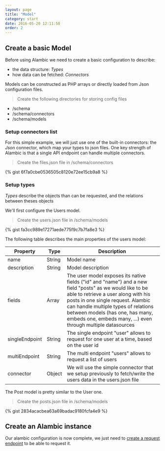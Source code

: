 ```yaml
---
layout: page
title: "Model"
category: start
date: 2016-05-20 12:11:58
order: 2
---
```


## Create a basic Model

Before using Alambic we need to create a basic configuration to describe:

* the data structure: *Types*
* how data can be fetched: *Connectors*

Models can be constructed as PHP arrays or directly loaded from Json configuration files.

>Create the following directories for storing config files

- /schema
- /schema/connectors
- /schema/models

### Setup connectors list

For this simple example, we will just use one of the built-in connectors: the *Json* connector, which map your types to json files.
One key strength of Alambic is that a single API endpoint can handle multiple connectors.

>Create the files.json file in /schema/connectors

{% gist 6f7a0cbe0536505c8120e72ee15cb9a8 %}

### Setup types

*Types* describe the objects than can be requested, and the relations between theses objects

We'll first configure the Users model.

>Create the users.json file in /schema/models

{% gist fa3cc989e17271aede775f9c7b7fa8e3 %}

The following table describes the main properties of the users model:

| Property | Type | Description |
|----------|------|-----------------------|
| name | String | Model name |
| description | String | Model description |
| fields | Array | The user model exposes its native fields ("id" and "name") and a new field "posts" as we would like to be able to retrieve a user along with his posts in one single request. Alambic can handle multiple types of relations between models (has one, has many, embeds one, embeds many, ...) even through multiple datasources |
| singleEndpoint | String | The single endpoint "user" allows to request for one user at a time, based on the user id |
| multiEndpoint | String  | The multi endpoint "users" allows to request a list of users |
| connector | Object | We will use the simple connector that we setup previously to fetch/write the users data in the users.json file |

The Post model is pretty similar to the User one.

>Create the posts.json file in /schema/models

{% gist 2834acacbea63a69badac9180fcfa4e9 %}

## Create an Alambic instance

Our alambic configuration is now complete, we just need to [create a  request endpoint](http://webtales.github.io/alambic/start/queries) to be able to request it.
